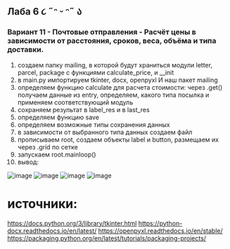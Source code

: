 ## Лаба 6 ૮ ˶ᵔ ᵕ ᵔ˶ ა
### Вариант 11 - Почтовые отправления - Расчёт цены в зависимости от расстояния, сроков, веса, объёма и типа доставки.

1. создаем папку mailing, в которой будут храниться модули letter, parcel, package с функциями calculate_price, и __init
2. в main.py импортируем tkinter, docx, openpyxl И наш пакет mailing
3. определяем функцию calculate для расчета стоимости: через .get() получаем данные из entry, определяем, какого типа посылка и применяем соответствующий модуль
4. сохраняем результат в label_res и в last_res
5. определяем функцию save
6. определяем возможные типы сохранения данных
7. в зависимости от выбранного типа данных создаем файл
8. прописываем root, создаем объекты label и button, размещаем их через .grid по сетке
9. запускаем root.mainloop()
10. вывод:

![image](https://github.com/user-attachments/assets/6fe1d0cf-d85d-4114-b70f-5c6804ad1a9d)
![image](https://github.com/user-attachments/assets/a6c8ced5-c365-4ab3-bfff-5c62a8f29e7c)
![image](https://github.com/user-attachments/assets/6b8d83fb-8e81-4777-8373-f68579f51fa2)
![image](https://github.com/user-attachments/assets/7eab6976-d2aa-4f1c-9042-047d00d65b07)

# источники:
https://docs.python.org/3/library/tkinter.html
https://python-docx.readthedocs.io/en/latest/
https://openpyxl.readthedocs.io/en/stable/
https://packaging.python.org/en/latest/tutorials/packaging-projects/
